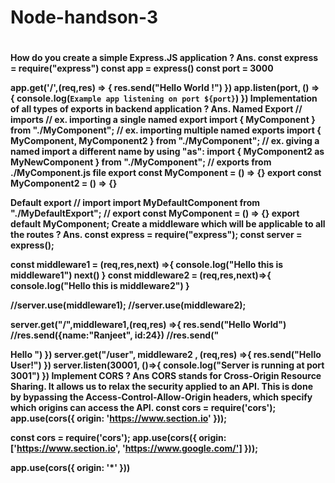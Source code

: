 <h1> Node-handson-3<h1/>
<h4> How do you create a simple Express.JS application ? Ans. const express = require("express") const app = express() const port = 3000

app.get('/',(req,res) => {
res.send("Hello World !")
})
app.listen(port, () => {
console.log(`Example app listening on port ${port}`)
})
Implementation of all types of exports in backend application ? Ans. Named Export // imports // ex. importing a single named export import { MyComponent } from "./MyComponent"; // ex. importing multiple named exports import { MyComponent, MyComponent2 } from "./MyComponent"; // ex. giving a named import a different name by using "as": import { MyComponent2 as MyNewComponent } from "./MyComponent"; // exports from ./MyComponent.js file export const MyComponent = () => {} export const MyComponent2 = () => {}

Default export // import import MyDefaultComponent from "./MyDefaultExport"; // export const MyComponent = () => {} export default MyComponent; Create a middleware which will be applicable to all the routes ? Ans. const express = require("express"); const server = express();

 const middleware1 = (req,res,next) =>{
console.log("Hello this is middleware1")
 next()
}
const middleware2 = (req,res,next)=>{ console.log("Hello this is middleware2") }

//server.use(middleware1); //server.use(middleware2);

server.get("/",middleware1,(req,res) =>{ res.send("Hello World") //res.send({name:"Ranjeet", id:24}) //res.send("

Hello
") }) server.get("/user", middleware2 , (req,res) =>{ res.send("Hello User!") }) server.listen(30001, ()=>{ console.log("Server is running at port 3001") }) Implement CORS ? Ans CORS stands for Cross-Origin Resource Sharing. It allows us to relax the security applied to an API. This is done by bypassing the Access-Control-Allow-Origin headers, which specify which origins can access the API.
const cors = require('cors');
 app.use(cors({
origin: 'https://www.section.io' }));

const cors = require('cors');
app.use(cors({
origin: ['https://www.section.io', 'https://www.google.com/'] }));

app.use(cors({
origin: '*'
})) <h4/>
